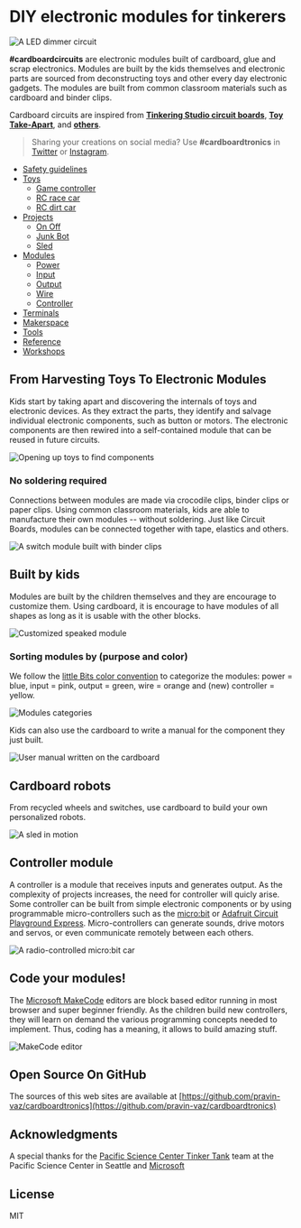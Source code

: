 # DIY electronic modules for tinkerers

![A LED dimmer circuit](/assets/leddimmer.gif)

**#cardboardcircuits** are electronic modules built of cardboard, glue and scrap electronics. Modules are built by the kids themselves and electronic parts are sourced from deconstructing toys and other every day electronic gadgets. The modules are built from common classroom materials such as cardboard and binder clips. 

Cardboard circuits are inspired from **[Tinkering Studio circuit boards](https://www.exploratorium.edu/sites/default/files/tinkering/files/Instructions/circuit_boards.pdf)**, **[Toy Take-Apart](https://www.exploratorium.edu/sites/default/files/tinkering/files/Instructions/toy_take_apart_0.pdf)**, and **[others](/reference/index.md)**.

> Sharing your creations on social media? Use **#cardboardtronics** in [Twitter](https://twitter.com/search?q=%23cardboardcircuit) or [Instagram](https://www.instagram.com/explore/tags/cardboardcircuit/).

* [Safety guidelines]([cardboardtronics](https://pravin-vaz.github.io/cardboardtronics/)/safety/)
* [Toys](/toys)
    * [Game controller](/toys/game-controller)
    * [RC race car](/toys/rc-race-car)
    * [RC dirt car](/toys/rc-dirt-car)
* [Projects](/projects)
    * [On Off](/projects/on-off)
    * [Junk Bot](/projects/junk-bot)
    * [Sled](/projects/sled)
* [Modules](/modules)
    * [Power](/modules/power)
    * [Input](/modules/input)
    * [Output](/modules/output)
    * [Wire](/modules/wire)
    * [Controller](/modules/controller)
* [Terminals](/terminals)
* [Makerspace](/makerspace)
* [Tools](/tools)
* [Reference](/reference)
* [Workshops](/workshops)

## From Harvesting Toys To Electronic Modules

Kids start by taking apart and discovering the internals of toys and electronic devices.
As they extract the parts, they identify and salvage individual electronic components, such as button or motors.
The electronic components are then rewired into a self-contained module that can be reused in future circuits.

![Opening up toys to find components](/assets/toydeconstruction.JPG)

### No soldering required

Connections between modules are made via crocodile clips, binder clips or paper clips. Using common classroom materials, kids are able to manufacture their own modules -- without soldering. Just like Circuit Boards, modules can be connected together with tape, elastics and others.

![A switch module built with binder clips](/assets/switchbare.jpg)

## Built by kids

Modules are built by the children themselves and they are encourage to customize them. Using cardboard, it is encourage to have modules of all shapes as long as it is usable with the other blocks.

![Customized speaked module](/assets/speakermod.JPG)

### Sorting modules by (purpose and color)

We follow the [little Bits color convention](http://discuss.littlebits.cc/t/what-do-the-different-colors-of-modules-mean/157) to
categorize the modules: power = blue, input = pink, output = green, wire = orange and (new) controller = yellow.

![Modules categories](/assets/modules.jpg)

Kids can also use the cardboard to write a manual for the component they just built.

![User manual written on the cardboard](/assets/usbpower2.jpg)

## Cardboard robots

From recycled wheels and switches, use cardboard to build your own personalized robots.

![A sled in motion](/assets/sled.gif)

## Controller module

A controller is a module that receives inputs and generates output. As the complexity of projects increases, the need for controller 
will quicly arise. Some controller can be built from simple electronic components or by using programmable micro-controllers 
such as the [micro:bit](https://microbit.org) or [Adafruit Circuit Playground Express](https://makecode.adafruit.org). Micro-controllers can generate sounds, drive motors and servos, or even
communicate remotely between each others.

![A radio-controlled micro:bit car](/assets/microbitradiocar.gif)

## Code your modules!

The [Microsoft MakeCode](https://makecode.com) editors are block based editor running in most browser and super beginner friendly.
As the children build new controllers, they will learn on demand the various programming concepts needed to implement. 
Thus, coding has a meaning, it allows to build amazing stuff.

![MakeCode editor](/assets/makecode.jpg)

## Open Source On GitHub

The sources of this web sites are available at [https://github.com/pravin-vaz/cardboardtronics](https://github.com/pravin-vaz/cardboardtronics)

## Acknowledgments

A special thanks for the [Pacific Science Center Tinker Tank](https://www.pacificsciencecenter.org/tinker-tank/) team at the Pacific Science Center in Seattle and [Microsoft](https://github.com/Microsoft/cardboard-circuits)  

## License

MIT


